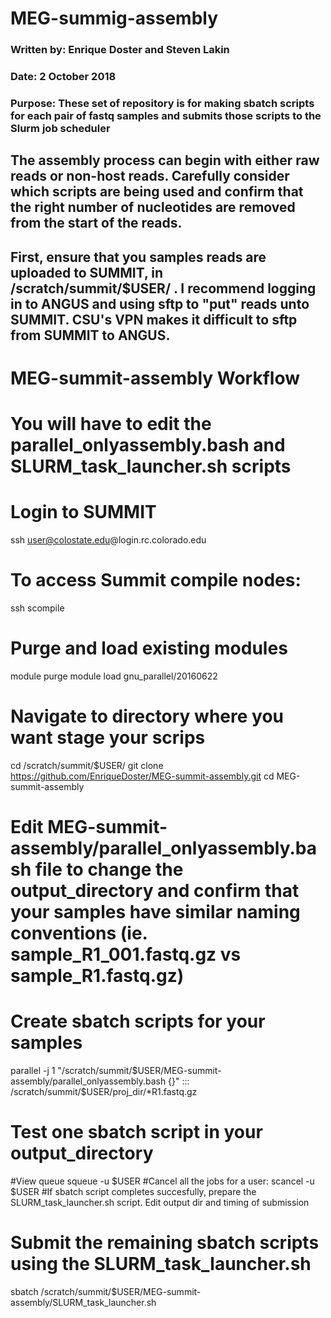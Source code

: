 # MEG-summig-assembly
### Written by:	 Enrique Doster and Steven Lakin
### Date:		     2 October 2018
### Purpose: 	   These set of repository is for making sbatch scripts for each pair of fastq samples and submits those scripts to the Slurm job scheduler

## The assembly process can begin with either raw reads or non-host reads. Carefully consider which scripts are being used and confirm that the right number of nucleotides are removed from the start of the reads. 

## First, ensure that you samples reads are uploaded to SUMMIT, in /scratch/summit/$USER/ . I recommend logging in to ANGUS and using sftp to "put" reads unto SUMMIT. CSU's VPN makes it difficult to sftp from SUMMIT to ANGUS.

# MEG-summit-assembly Workflow
# You will have to edit the parallel_onlyassembly.bash and SLURM_task_launcher.sh scripts
# Login to SUMMIT
ssh user@colostate.edu@login.rc.colorado.edu

# To access Summit compile nodes:
ssh scompile

# Purge and load existing modules
module purge
module load gnu_parallel/20160622

# Navigate to directory where you want stage your scrips
cd /scratch/summit/$USER/
git clone https://github.com/EnriqueDoster/MEG-summit-assembly.git
cd MEG-summit-assembly

# Edit MEG-summit-assembly/parallel_onlyassembly.bash file to change the output_directory and confirm that your samples have similar naming conventions (ie. sample_R1_001.fastq.gz vs sample_R1.fastq.gz)
# Create sbatch scripts for your samples
parallel -j 1 "/scratch/summit/$USER/MEG-summit-assembly/parallel_onlyassembly.bash {}" ::: /scratch/summit/$USER/proj_dir/*R1.fastq.gz

# Test one sbatch script in your output_directory
#View queue
squeue -u $USER
#Cancel all the jobs for a user:
scancel -u $USER
#If sbatch script completes succesfully, prepare the SLURM_task_launcher.sh script. Edit output dir and timing of submission

# Submit the remaining sbatch scripts using the SLURM_task_launcher.sh
sbatch /scratch/summit/$USER/MEG-summit-assembly/SLURM_task_launcher.sh
